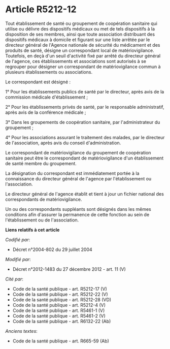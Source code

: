 # Article R5212-12

Tout établissement de santé ou groupement de coopération sanitaire qui utilise ou délivre des dispositifs médicaux ou met de
tels dispositifs à la disposition de ses membres, ainsi que toute association distribuant des dispositifs médicaux à domicile
et figurant sur une liste arrêtée par le directeur général de l'Agence nationale de sécurité du médicament et des produits de
santé, désigne un correspondant local de matériovigilance. Toutefois, en deçà d'un seuil d'activité fixé par arrêté du
directeur général de l'agence, ces établissements et associations sont autorisés à se regrouper pour désigner un
correspondant de matériovigilance commun à plusieurs établissements ou associations. 

Le correspondant est désigné : 

1° Pour les établissements publics de santé par le directeur, après avis de la commission médicale d'établissement ; 

2° Pour les établissements privés de santé, par le responsable administratif, après avis de la conférence médicale ; 

3° Dans les groupements de coopération sanitaire, par l'administrateur du groupement ; 

4° Pour les associations assurant le traitement des malades, par le directeur de l'association, après avis du conseil
d'administration. 

Le correspondant de matériovigilance du groupement de coopération sanitaire peut être le correspondant de matériovigilance
d'un établissement de santé membre du groupement. 

La désignation du correspondant est immédiatement portée à la connaissance du directeur général de l'agence par
l'établissement ou l'association. 

Le directeur général de l'agence établit et tient à jour un fichier national des correspondants de matériovigilance. 

Un ou des correspondants suppléants sont désignés dans les mêmes conditions afin d'assurer la permanence de cette fonction au
sein de l'établissement ou de l'association.

**Liens relatifs à cet article**

_Codifié par_:

  - Décret n°2004-802 du 29 juillet 2004

_Modifié par_:

  - Décret n°2012-1483 du 27 décembre 2012 - art. 11 (V)

_Cité par_:

  - Code de la santé publique - art. R5212-17 (V)
  - Code de la santé publique - art. R5212-22 (V)
  - Code de la santé publique - art. R5212-28 (VD)
  - Code de la santé publique - art. R5212-4 (V)
  - Code de la santé publique - art. R5461-1 (V)
  - Code de la santé publique - art. R5461-2 (V)
  - Code de la santé publique - art. R6132-22 (Ab)

_Anciens textes_:

  - Code de la santé publique - art. R665-59 (Ab)
